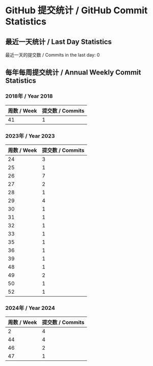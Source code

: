 # GitHub 提交统计 / GitHub Commit Statistics

## 最近一天统计 / Last Day Statistics

最近一天的提交数 / Commits in the last day: 0

## 每年每周提交统计 / Annual Weekly Commit Statistics

### 2018年 / Year 2018

| 周数 / Week | 提交数 / Commits |
|-------------|------------------|
| 41 | 1 |

### 2023年 / Year 2023

| 周数 / Week | 提交数 / Commits |
|-------------|------------------|
| 24 | 3 |
| 25 | 1 |
| 26 | 7 |
| 27 | 2 |
| 28 | 1 |
| 29 | 4 |
| 30 | 1 |
| 31 | 1 |
| 32 | 1 |
| 33 | 1 |
| 35 | 1 |
| 36 | 1 |
| 39 | 1 |
| 48 | 1 |
| 49 | 2 |
| 50 | 1 |
| 52 | 1 |

### 2024年 / Year 2024

| 周数 / Week | 提交数 / Commits |
|-------------|------------------|
| 2 | 4 |
| 44 | 4 |
| 46 | 2 |
| 47 | 1 |

